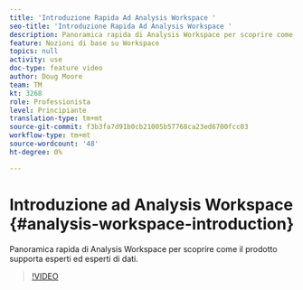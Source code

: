 ```yaml
---
title: 'Introduzione Rapida Ad Analysis Workspace '
seo-title: 'Introduzione Rapida Ad Analysis Workspace '
description: Panoramica rapida di Analysis Workspace per scoprire come il prodotto supporta esperti ed esperti di dati.
feature: Nozioni di base su Workspace
topics: null
activity: use
doc-type: feature video
author: Doug Moore
team: TM
kt: 3268
role: Professionista
level: Principiante
translation-type: tm+mt
source-git-commit: f3b3fa7d91b0cb21005b57768ca23ed6700fcc03
workflow-type: tm+mt
source-wordcount: '48'
ht-degree: 0%

---
```



# Introduzione ad Analysis Workspace {#analysis-workspace-introduction}

Panoramica rapida di Analysis Workspace per scoprire come il prodotto supporta esperti ed esperti di dati.

>[!VIDEO](https://video.tv.adobe.com/v/28165/?quality=12)
